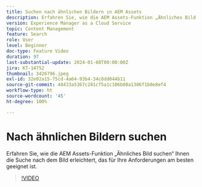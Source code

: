 ```yaml
---
title: Suchen nach ähnlichen Bildern in AEM Assets
description: Erfahren Sie, wie die AEM Assets-Funktion „Ähnliches Bild suchen“ Ihnen die Suche nach dem Bild erleichtert, das für Ihre Anforderungen am besten geeignet ist.
version: Experience Manager as a Cloud Service
topic: Content Management
feature: Search
role: User
level: Beginner
doc-type: Feature Video
duration: 97
last-substantial-update: 2024-01-08T00:00:00Z
jira: KT-14752
thumbnail: 3426796.jpeg
exl-id: 32e02a15-75cd-4a64-93b4-34c8dd044b11
source-git-commit: 48433a5367c281cf5a1c106b08a1306f1b0e8ef4
workflow-type: ht
source-wordcount: '45'
ht-degree: 100%

---
```


# Nach ähnlichen Bildern suchen

Erfahren Sie, wie die AEM Assets-Funktion „Ähnliches Bild suchen“ Ihnen die Suche nach dem Bild erleichtert, das für Ihre Anforderungen am besten geeignet ist.

>[!VIDEO](https://video.tv.adobe.com/v/3426796/?learn=on)
